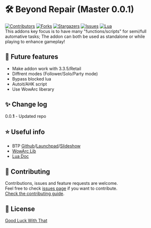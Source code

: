 # 🛠️ Beyond Repair (Master 0.0.1)
[![Contributors][contributors-shield]][contributors-url]
[![Forks][forks-shield]][forks-url]
[![Stargazers][stars-shield]][stars-url]
[![Issues][issues-shield]][issues-url]
[![Lua][lua-shield]][lua-url]<br/>
This addons key focus is to have many "functions/scripts" for semi/full automative tasks; The addon can both be used as standalone or while playing to enhance gameplay!

## 🚀 Future features
* Make addon work with 3.3.5/Retail
* Diffrent modes (Follower/Solo/Party mode)
* Bypass blocked lua
* Autoit/AHK script
* Use WowArc liberary

## ✨ Change log
0.0.**1** - Updated repo<br/>

## ⭐️ Useful info
* BTP [Github](https://github.com/godsflaw/btp)/[Launchpad](https://launchpad.net/btp)/[Slideshow](./Misc/defconslideshow.pdf)<br/>
* [WowArc Lib](https://www.wowace.com/projects/ace3)<br/>
* [Lua Doc](https://www.lua.org/pil/contents.html)<br/>

## 🤝 Contributing
Contributions, issues and feature requests are welcome.<br/>
Feel free to check [issues page](https://github.com/nizonrox/Beyond-Repair/issues) if you want to contribute.<br/>
[Check the contributing guide](./CONTRIBUTING.md).<br/>

## 📝 License
[Good Luck With That](./LICENSE)

[contributors-shield]: https://img.shields.io/github/contributors/nizonrox/Beyond-Repair.svg?style=for-the-badge
[contributors-url]: https://github.com/nizonrox/Beyond-Repair/graphs/contributors
[forks-shield]: https://img.shields.io/github/forks/nizonrox/Beyond-Repair.svg?style=for-the-badge
[forks-url]: https://github.com/nizonrox/Beyond-Repair/network/members
[stars-shield]: https://img.shields.io/github/stars/nizonrox/Beyond-Repair.svg?style=for-the-badge
[stars-url]: https://github.com/nizonrox/Beyond-Repair/stargazers
[issues-shield]: https://img.shields.io/github/issues/nizonrox/Beyond-Repair.svg?style=for-the-badge
[issues-url]: https://github.com/nizonrox/Beyond-Repair/issues
[lua-shield]: https://img.shields.io/badge/Lua-2C2D72?style=for-the-badge&logo=lua&logoColor=white
[lua-url]: https://www.lua.org/cgi-bin/demo
